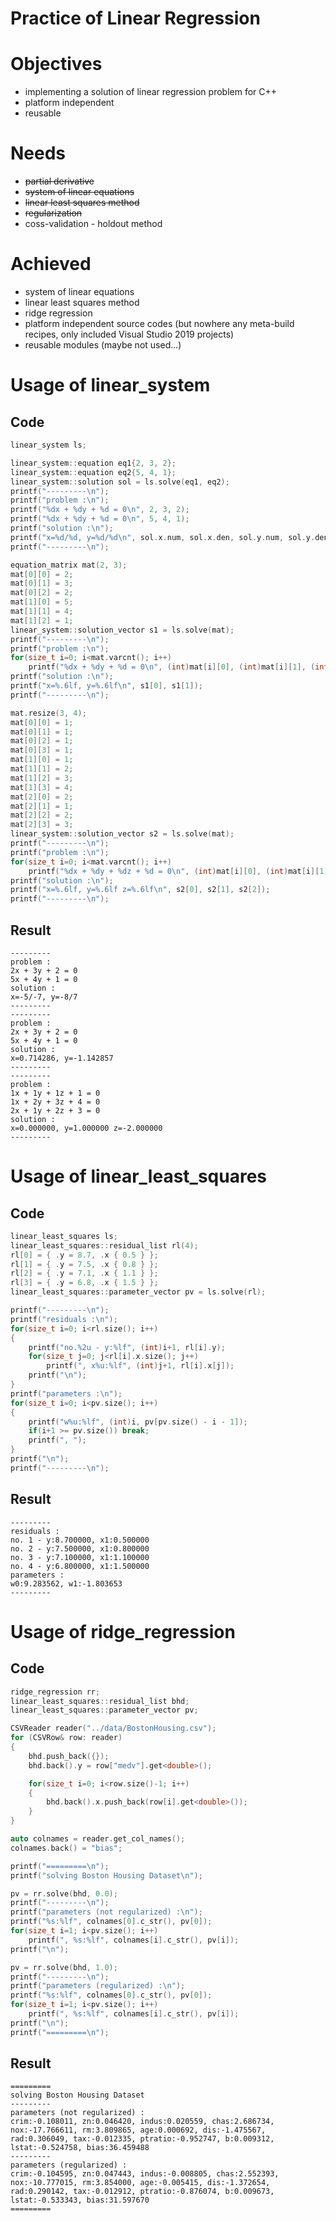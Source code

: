 # Practice of Linear Regression


# Objectives
- implementing a solution of linear regression problem for C++
- platform independent
- reusable

# Needs
- ~~partial derivative~~
- ~~system of linear equations~~
- ~~linear least squares method~~
- ~~regularization~~
- coss-validation - holdout method  
  
# Achieved
- system of linear equations
- linear least squares method
- ridge regression
- platform independent source codes (but nowhere any meta-build recipes, only included Visual Studio 2019 projects)
- reusable modules (maybe not used...)
  
# Usage of linear_system
## Code
```C++
linear_system ls;

linear_system::equation eq1{2, 3, 2};
linear_system::equation eq2{5, 4, 1};
linear_system::solution sol = ls.solve(eq1, eq2);
printf("---------\n");
printf("problem :\n");
printf("%dx + %dy + %d = 0\n", 2, 3, 2);
printf("%dx + %dy + %d = 0\n", 5, 4, 1);
printf("solution :\n");
printf("x=%d/%d, y=%d/%d\n", sol.x.num, sol.x.den, sol.y.num, sol.y.den );
printf("---------\n");

equation_matrix mat(2, 3);
mat[0][0] = 2;
mat[0][1] = 3;
mat[0][2] = 2;
mat[1][0] = 5;
mat[1][1] = 4;
mat[1][2] = 1;
linear_system::solution_vector s1 = ls.solve(mat);
printf("---------\n");
printf("problem :\n");
for(size_t i=0; i<mat.varcnt(); i++)
	printf("%dx + %dy + %d = 0\n", (int)mat[i][0], (int)mat[i][1], (int)mat[i][2]);
printf("solution :\n");
printf("x=%.6lf, y=%.6lf\n", s1[0], s1[1]);
printf("---------\n");

mat.resize(3, 4);
mat[0][0] = 1;
mat[0][1] = 1;
mat[0][2] = 1;
mat[0][3] = 1;
mat[1][0] = 1;
mat[1][1] = 2;
mat[1][2] = 3;
mat[1][3] = 4;
mat[2][0] = 2;
mat[2][1] = 1;
mat[2][2] = 2;
mat[2][3] = 3;
linear_system::solution_vector s2 = ls.solve(mat);
printf("---------\n");
printf("problem :\n");
for(size_t i=0; i<mat.varcnt(); i++)
	printf("%dx + %dy + %dz + %d = 0\n", (int)mat[i][0], (int)mat[i][1], (int)mat[i][2], (int)mat[i][3]);
printf("solution :\n");
printf("x=%.6lf, y=%.6lf z=%.6lf\n", s2[0], s2[1], s2[2]);
printf("---------\n");
```
## Result
```
---------
problem :
2x + 3y + 2 = 0
5x + 4y + 1 = 0
solution :
x=-5/-7, y=-8/7
---------
---------
problem :
2x + 3y + 2 = 0
5x + 4y + 1 = 0
solution :
x=0.714286, y=-1.142857
---------
---------
problem :
1x + 1y + 1z + 1 = 0
1x + 2y + 3z + 4 = 0
2x + 1y + 2z + 3 = 0
solution :
x=0.000000, y=1.000000 z=-2.000000
---------
```
  
  
# Usage of linear_least_squares
## Code
```C++
linear_least_squares ls;
linear_least_squares::residual_list rl(4);
rl[0] = { .y = 8.7, .x { 0.5 } };
rl[1] = { .y = 7.5, .x { 0.8 } };
rl[2] = { .y = 7.1, .x { 1.1 } };
rl[3] = { .y = 6.8, .x { 1.5 } };
linear_least_squares::parameter_vector pv = ls.solve(rl);

printf("---------\n");
printf("residuals :\n");
for(size_t i=0; i<rl.size(); i++)
{
	printf("no.%2u - y:%lf", (int)i+1, rl[i].y);
	for(size_t j=0; j<rl[i].x.size(); j++)
		printf(", x%u:%lf", (int)j+1, rl[i].x[j]);
	printf("\n");
}
printf("parameters :\n");
for(size_t i=0; i<pv.size(); i++)
{
	printf("w%u:%lf", (int)i, pv[pv.size() - i - 1]);
	if(i+1 >= pv.size()) break;
	printf(", ");
}
printf("\n");
printf("---------\n");
```
## Result
```
---------
residuals :
no. 1 - y:8.700000, x1:0.500000
no. 2 - y:7.500000, x1:0.800000
no. 3 - y:7.100000, x1:1.100000
no. 4 - y:6.800000, x1:1.500000
parameters :
w0:9.283562, w1:-1.803653
---------
```
  
  
# Usage of ridge_regression
## Code
```C++
ridge_regression rr;
linear_least_squares::residual_list bhd;
linear_least_squares::parameter_vector pv;

CSVReader reader("../data/BostonHousing.csv");
for (CSVRow& row: reader)
{
	bhd.push_back({});
	bhd.back().y = row["medv"].get<double>();

	for(size_t i=0; i<row.size()-1; i++)
	{
		bhd.back().x.push_back(row[i].get<double>());
	}
}

auto colnames = reader.get_col_names();
colnames.back() = "bias";

printf("=========\n");
printf("solving Boston Housing Dataset\n");

pv = rr.solve(bhd, 0.0);
printf("---------\n");
printf("parameters (not regularized) :\n");
printf("%s:%lf", colnames[0].c_str(), pv[0]);
for(size_t i=1; i<pv.size(); i++)
	printf(", %s:%lf", colnames[i].c_str(), pv[i]);
printf("\n");

pv = rr.solve(bhd, 1.0);
printf("---------\n");
printf("parameters (regularized) :\n");
printf("%s:%lf", colnames[0].c_str(), pv[0]);
for(size_t i=1; i<pv.size(); i++)
	printf(", %s:%lf", colnames[i].c_str(), pv[i]);
printf("\n");
printf("=========\n");
```
## Result
```
=========
solving Boston Housing Dataset
---------
parameters (not regularized) :
crim:-0.108011, zn:0.046420, indus:0.020559, chas:2.686734, nox:-17.766611, rm:3.809865, age:0.000692, dis:-1.475567, rad:0.306049, tax:-0.012335, ptratio:-0.952747, b:0.009312, lstat:-0.524758, bias:36.459488
---------
parameters (regularized) :
crim:-0.104595, zn:0.047443, indus:-0.008805, chas:2.552393, nox:-10.777015, rm:3.854000, age:-0.005415, dis:-1.372654, rad:0.290142, tax:-0.012912, ptratio:-0.876074, b:0.009673, lstat:-0.533343, bias:31.597670
=========
```
